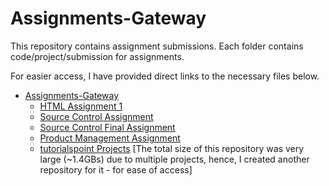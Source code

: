 # Assignments-Gateway

This repository contains assignment submissions. Each folder contains code/project/submission for assignments.

For easier access, I have provided direct links to the necessary files below.

- [Assignments-Gateway](#assignments-gateway)
  - [HTML Assignment 1](https://github.com/mformihir/Assignments-Gateway/tree/main/HTML-Assignment-1)
  - [Source Control Assignment](https://github.com/mformihir/Assignments-Gateway/tree/main/SourceControlAssignment1)
  - [Source Control Final Assignment](https://github.com/mformihir/Assignments-Gateway/tree/main/SourceControlFinalAssignment)
  - [Product Management Assignment](https://github.com/mformihir/Assignments-Gateway/tree/main/Product%20Management%20Assignment)
  - [tutorialspoint Projects](https://github.com/mformihir/TutorialsPointProjects)
  [The total size of this repository was very large (~1.4GBs) due to multiple projects, hence, I created another repository for it - for ease of access]